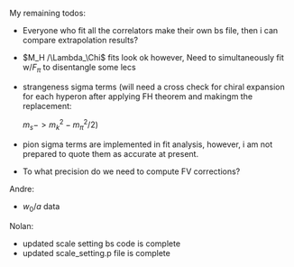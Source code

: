 My remaining todos:

- Everyone who fit all the correlators make their own bs file, then i can compare extrapolation results?

- $M_H /\Lambda_\Chi$ fits look ok  however, Need to simultaneously fit w/$F_\pi$ to disentangle some lecs 
- strangeness sigma terms (will need a cross check for chiral expansion for each hyperon after applying FH theorem and makingm the replacement:
 
    $m_s -> m_k^2 - m_\pi^2/2$)

- pion sigma terms are implemented in fit analysis, however, i am not prepared to quote them as accurate at present. 

- To what precision do we need to compute FV corrections? 


Andre: 
- $w_0/a$ data 

Nolan:
- updated scale setting bs code is complete 
- updated scale_setting.p file is complete 



